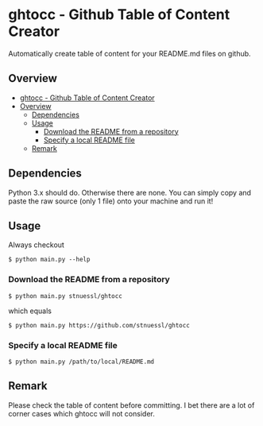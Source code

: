 # ghtocc - Github Table of Content Creator

Automatically create table of content for your README.md files on github.

## Overview
* [ghtocc - Github Table of Content Creator](README.md#ghtocc---github-table-of-content-creator)
* [Overview](README.md#overview)
    * [Dependencies](README.md#dependencies)
    * [Usage](README.md#usage)
        * [Download the README from a repository](README.md#download-the-readme-from-a-repository)
        * [Specify a local README file](README.md#specify-a-local-readme-file)
    * [Remark](README.md#remark)


## Dependencies

Python 3.x should do. Otherwise there are none. You can simply copy and paste
the raw source (only 1 file) onto your machine and run it!

## Usage

Always checkout 

```
$ python main.py --help
```

### Download the README from a repository 

```
$ python main.py stnuessl/ghtocc
```

which equals

```
$ python main.py https://github.com/stnuessl/ghtocc
```

### Specify a local README file

```
$ python main.py /path/to/local/README.md
```

## Remark

Please check the table of content before committing. I bet there are a lot of
corner cases which ghtocc will not consider.
